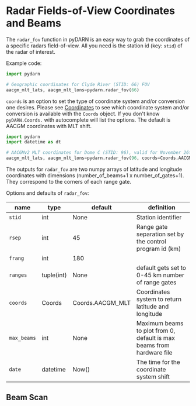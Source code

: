 <!--Copyright (C) SuperDARN Canada, University of Saskatchewan 
Author(s): Marina Schmidt, Daniel Billett
Modifications:
2020-12-01 Carley Martin added git_hdw_file
2020-01-05 Marin Schmidt switched VT hardware repo to SuperDARN hardware repo

Disclaimer:
pyDARN is under the LGPL v3 license found in the root directory LICENSE.md 
Everyone is permitted to copy and distribute verbatim copies of this license 
document, but changing it is not allowed.

This version of the GNU Lesser General Public License incorporates the terms
and conditions of version 3 of the GNU General Public License, supplemented by
the additional permissions listed below.
-->
    
# Radar Fields-of-View Coordinates and Beams

The `radar_fov` function in pyDARN is an easy way to grab the coordinates of a specific radars field-of-view. All you need is the station id (key: `stid`) of the radar of interest.

Example code:
```python
import pydarn

# Geographic coordinates for Clyde River (STID: 66) FOV
aacgm_mlt_lats, aacgm_mlt_lons=pydarn.radar_fov(66)
```

`coords` is an option to set the type of coordinate system and/or conversion one desires. Please see [Coordinates](coordinates.md) to see which coordinate system and/or conversion is available with the `Coords` object. If you don't know `pyDARN.Coords.` with autocomplete will list the options. The default is AACGM coordinates with MLT shift. 

```python
import pydarn
import datetime as dt

# AACGMv2 MLT coordinates for Dome C (STID: 96), valid for November 26th, 2005
aacgm_mlt_lats, aacgm_mlt_lons=pydarn.radar_fov(96, coords=Coords.AACGM_MLT, date=dt.datetime(2005,11,26))
```

The outputs for `radar_fov` are two numpy arrays of latitude and longitude coordinates with dimensions (number_of_beams+1 x number_of_gates+1). They correspond to the corners of each range gate.

Options and defaults of `radar_fov`:

| name        | type       | default          | definition                                                            |
| ----------- | ---------- | ---------------- | --------------------------------------------------------------------- |
| `stid`      | int        | None             | Station identifier                                                    |
| `rsep`      | int        | 45               | Range gate separation set by the control program id (km)              |
| `frang`     | int        | 180              |                                                                       |
| `ranges`    | tuple(int) | None             | default gets set to 0-45 km number of range gates                     |
| `coords`    | Coords     | Coords.AACGM_MLT | Coordinates system to return latitude and longitude                   |
| `max_beams` | int        | None             | Maximum beams to plot from 0, default is max beams from hardware file |
| `date`      | datetime   | Now()            | The time for the coordinate system shift                              | 


## Beam Scan
